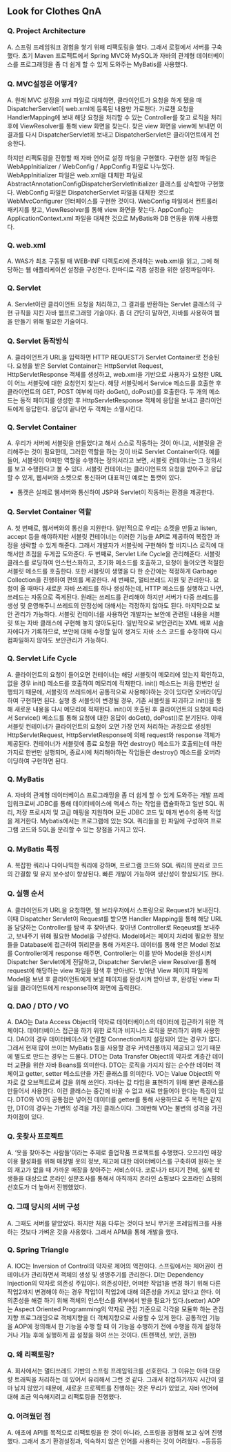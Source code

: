 ## Look for Clothes QnA

### Q. Project Architecture
A. 스프링 프레임워크 경험을 쌓기 위해 리팩토링을 했다. 그래서 로컬에서 서버를 구축했다. 초기 Maven 프로젝트에서 Spring MVC와 MySQL과 자바의 관계형 데이터베이스를 프로그래밍을 좀 더 쉽게 할 수 있게 도와주는 MyBatis를 사용했다. 

### Q. MVC설정은 어떻게?
A. 원래 MVC 설정을 xml 파일로 대체하면, 클라이언트가 요청을 하게 됐을 때 DispatcherServlet이 web.xml에 등록된 내용만 가로챈다. 가로챈 요청을 HandlerMapping에 보내 해당 요청을 처리할 수 있는 Controller를 찾고 로직을 처리 후에 ViewResolver를 통해 view 화면을 찾는다. 찾은 view 화면을 view에 보내면 이 결과를 다시 DispatcherServlet에 보내고 DispatcherServlet은 클라이언트에게 전송한다.

하지만 리팩토링을 진행할 때 자바 언어로 설정 파일을 구현했다. 구현한 설정 파일은 WebAppInitializer / WebConfig / AppConfig 파일로 나누었다. WebAppInitializer 파일은 web.xml을 대체한 파일로 AbstractAnnotationConfigDispatcherServletInitializer 클래스를 상속받아 구현했다. WebConfig 파일은 DispatcherServlet 파일을 대체한 것으로 WebMvcConfigurer 인터페이스를 구현한 것이다. WebConfig 파일에서 컨트롤러 패키지를 찾고,  ViewResolver를 통해 view 화면을 찾는다. AppConfig는 ApplicationContext.xml 파일을 대체한 것으로 MyBatis와 DB 연동을 위해 사용했다.

### Q. web.xml
A. WAS가 최초 구동될 때 WEB-INF 디렉토리에 존재하는 web.xml을 읽고, 그에 해당하는 웹 애플리케이션 설정을 구성한다. 한마디로 각종 설정을 위한 설정파일이다.

### Q. Servlet
A. Servlet이란 클라이언트 요청을 처리하고, 그 결과를 반환하는 Servlet 클래스의 구현 규칙을 지킨 자바 웹프로그래밍 기술이다. 좀 더 간단히 말하면, 자바를 사용하여 웹을 만들기 위해 필요한 기술이다.

### Q. Servlet 동작방식
A. 클라이언트가 URL을 입력하면 HTTP REQUEST가 Servlet Container로 전송된다. 요청을 받은 Servlet Container는 HttpServlet Request, HttpServletResponse 객체를 생성하고, web.xml을 기반으로 사용자가 요청한 URL이 어느 서블릿에 대한 요청인지 찾는다. 해당 서블릿에서 Service 메소드를 호출한 후 클라이언트의 GET, POST 여부에 따라 doGet(), doPost()를 호출한다. 두 개의 메소드는 동적 페이지를 생성한 후 HttpServletResponse 객체에 응답을 보내고 클라이언트에게 응답한다. 응답이 끝나면 두 객체는 소멸시킨다.

### Q. Servlet Container
A. 우리가 서버에 서블릿을 만들었다고 해서 스스로 작동하는 것이 아니고, 서블릿을 관리해주는 것이 필요한데, 그러한 역할을 하는 것이 바로 Servlet Container이다. 예를 들어, 서블릿이 어떠한 역할을 수행하는 정의서라고 보면, 서블릿 컨테이너는 그 정의서를 보고 수행한다고 볼 수 있다. 서블릿 컨테이너는 클라이언트의 요청을 받아주고 응답할 수 있게, 웹서버와 소켓으로 통신하며 대표적인 예로는 톰캣이 있다. 
+ 톰캣은 실제로 웹서버와 통신하여 JSP와 Servlet이 작동하는 환경을 제공한다.

### Q. Servlet Container 역할
A. 첫 번째로, 웹서버와의 통신을 지원한다. 일반적으로 우리는 소켓을 만들고 listen, accept 등을 해야하지만 서블릿 컨테이너는 이러한 기능을 API로 제공하여 복잡한 과정을 생략할 수 있게 해준다. 그래서 개발자가 서블릿에 구현해야 할 비지니스 로직에 대해서만 초점을 두게끔 도와준다.
두 번째로, Servlet Life Cycle을 관리해준다. 서블릿 클래스를 로딩하여 인스턴스화하고, 초기화 메소드를 호출하고, 요청이 들어오면 적절한 서블릿 메소드를 호출한다. 또한 서블릿이 생명을 다 한 순간에는 적정하게 Garbage Collection을 진행하여 편의를 제공한다.
세 번째로, 멀티쓰레드 지원 및 관리한다. 요청이 올 때마다 새로운 자바 쓰레드를 하나 생성하는데, HTTP 메소드를 실행하고 나면, 쓰레드는 자동으로 죽게된다. 원래는 쓰레드를 관리해야 하지만 서버가 다중 쓰레드를 생성 및 운영해주니 쓰레드의 안정성에 대해서는 걱정하지 않아도 된다.
마지막으로 보안 관리가 가능하다. 서블릿 컨테이너를 사용하면 개발자는 보안에 관련된 내용을 서블릿 또는 자바 클래스에 구현해 놓지 않아도된다. 일반적으로 보안관리는 XML 배포 서술자에다가 기록하므로, 보안에 대해 수정할 일이 생겨도 자바 소스 코드를 수정하여 다시 컴파일하지 않아도 보안관리가 가능하다.

### Q. Servlet Life Cycle
A. 클라이언트의 요청이 들어오면 컨테이너는 해당 서블릿이 메모리에 있는지 확인하고, 없을 경우 init() 메소드를 호출하여 메모리에 적재한다. init() 메소드는 처음 한번만 실행되기 때문에, 서블릿의 쓰레드에서 공통적으로 사용해야하는 것이 있다면 오버라이딩하여 구현하면 된다. 실행 중 서블릿이 변경될 경우, 기존 서블릿을 파괴하고 init()을 통해 새로운 내용을 다시 메모리에 적재한다.
init()이 호출된 후 클라이언트의 요청에 따라서 Service() 메소드를 통해 요청에 대한 응답이 doGet(), doPost()로 분기된다. 이때 서블릿 컨테이너가 클라이언트의 요청이 오면 가장 먼저 처리하는 과정으로 생성된 HttpServletRequest, HttpServletResponse에 의해 request와 response 객체가 제공된다.
컨테이너가 서블릿에 종료 요청을 하면 destroy() 메소드가 호출되는데 마찬가지로 한번만 실행되며, 종료시에 처리해야하는 작업들은 destroy() 메소드를 오버라이딩하여 구현하면 된다.

### Q. MyBatis
A. 자바의 관계형 데이터베이스 프로그래밍을 좀 더 쉽게 할 수 있게 도와주는 개발 프레임워크로써 JDBC를 통해 데이터베이스에 액세스 하는 작업을 캡슐화하고 일반 SQL 쿼리, 저장 프로시저 및 고급 매핑을 지원하며 모든 JDBC 코드 및 매개 변수의 중복 작업을 제거한다. Mybatis에서는 프로그램에 있는 SQL 쿼리들을 한 파일에 구성하여 프로그램 코드와 SQL을 분리할 수 있는 장점을 가지고 있다.

### Q. MyBatis 특징
A. 복잡한 쿼리나 다이나믹한 쿼리에 강하며, 프로그램 코드와 SQL 쿼리의 분리로 코드의 간결함 및 유지 보수성이 향상된다. 빠른 개발이 가능하여 생산성이 향상되기도 한다.

### Q. 실행 순서
A. 클라이언트가 URL을 요청하면, 웹 브라우저에서 스프링으로 Request가 보내진다. 이때 Dispatcher Servlet이 Request를 받으면 Handler Mapping을 통해 해당 URL을 담당하는 Controller를 탐색 후 찾아낸다. 찾아낸 Controller로 Reqeust를 보내주고, 보내주기 위해 필요한 Model을 구성한다. Model에서는 페이지 처리에 필요한 정보들을 Database에 접근하여 쿼리문을 통해 가져온다. 데이터를 통해 얻은 Model 정보를 Controller에게 response 해주면, Controller는 이를 받아 Model을 완성시켜 Dispatcher Servlet에게 전달하고, Dispatcher Servlet은 view Resolver를 통해 request에 해당하는 view 파일을 탐색 후 받아낸다. 받아낸 View 페이지 파일에 Model을 보낸 후 클라이언트에게 보낼 페이지를 완성시켜 받아낸 후, 완성된 view 파일을 클라이언트에게 response하여 화면에 출력한다.

### Q. DAO / DTO / VO
A. DAO는 Data Access Object의 약자로 데이터베이스의 데이터에 접근하기 위한 객체이다. 데이터베이스 접근을 하기 위한 로직과 비지니스 로직을 분리하기 위해 사용한다. DAO의 경우 데이터베이스와 연결할 Connection까지 설정되어 있는 경우가 많다. 그래서 현재 많이 쓰이는 MyBatis 등을 사용할 경우 커넥션풀까지 제공되고 있기 때문에 별도로 만드는 경우는 드물다.
DTO는 Data Transfer Object의 약자로 계층간 데이터 교환을 위한 자바 Beans를 의미한다. DTO는 로직을 가지지 않는 순수한 데이터 객체이고 getter, setter 메소드만을 가진 클래스를 의미한다.
VO는 Value Object의 약자로 값 오브젝트로써 값을 위해 쓰인다. 자바는 값 타입을 표현하기 위해 불변 클래스를 만들어서 사용한다. 이런 클래스는 중간에 바꿀 수 없고 새로 만들어야 한다는 특징이 있다.
DTO와 VO의 공통점은 넣어진 데이터를 getter를 통해 사용하므로 주 목적은 같지만, DTO의 경우는 가변의 성격을 가진 클래스이다. 그에반해 VO는 불변의 성격을 가진 차이점이 있다.

### Q. 옷찾사 프로젝트
A. ‘옷을 찾아주는 사람들’이라는 주제로 졸업작품 프로젝트를 수행했다. 오프라인 매장 이용 활성화를 위해 매장별 옷의 정보, 재고에 대한 데이터베이스를 구축하여 원하는 옷의 재고가 없을 때 가까운 매장을 찾아주는 서비스이다. 코로나가 터지기 전에, 실제 학생들을 대상으로 온라인 설문조사를 통해서 아직까지 온라인 쇼핑보다 오프라인 쇼핑의 선호도가 더 높아서 진행했었다.

### Q. 그때 당시의 서버 구성
A. 그때도 서버를 맡았었다. 하지만 처음 다루는 것이다 보니 무거운 프레임워크를 사용하는 것보다 가벼운 것을 사용했다. 그래서 APM을 통해 개발을 했다.

### Q. Spring Triangle
A. IOC는 Inversion of Control의 약자로 제어의 역전이다. 스프링에서는 제어권이 컨테이너가 관리하면서 객체의 생성 및 생명주기를 관리한다. DI는 Dependency Injection의 약자로 의존성 주입이다. 의존성이란, 어떠한 작업1을 변경 하기 위해 다른 작업2까지 변경해야 하는 경우 작업1이 작업2에 대해 의존성을 가지고 있다고 한다. 이 의존성을 해결 하기 위해 객체의 인스턴스를 외부에서 받을 필요가 있다.(setter) AOP는 Aspect Oriented Programming의 약자로 관점 기준으로 각각을 모듈화 하는 관점지향 프로그래밍으로 객체지향을 더 객체지향으로 사용할 수 있게 한다. 공통적인 기능을 AOP에 정의해서 한 기능을 수행 할 때 이 기능을 수행하기 전에 수행을 하게 설정하거나 기능 후에 실행하게 끔 설정을 하여 쓰는 것이다. (트랜잭션, 보안, 권한)

### Q. 왜 리팩토링?
A. 회사에서는 멀티쓰레드 기반의 스프링 프레임워크를 선호한다. 그 이유는 아마 대용량 트래픽을 처리하는 데 있어서 유리해서 그런 것 같다. 그래서 취업하기까지 시간이 얼마 남지 않았기 때문에, 새로운 프로젝트를 진행하는 것은 무리가 있었고, 자바 언어에 대해 조금 익숙해지려고 리팩토링을 진행했다.

### Q. 어려웠던 점
A. 애초에 API를 목적으로 리팩토링을 한 것이 아니라, 스프링을 경험해 보고 싶어 진행했다. 그래서 초기 환경설정과, 익숙하지 않은 언어를 사용하는 것이 어려웠다. ~등등등
